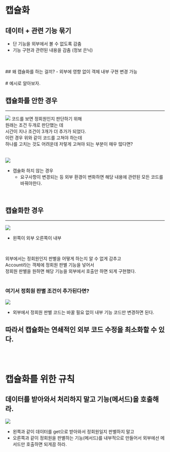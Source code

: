 # 캡슐화

데이터 + 관련 기능 묶기
--
- 단 기능을 외부에서 볼 수 없도록 감춤
- 기능 구현과 관련된 내용을 감춤 (정보 은닉)
<br/>
<br/>
## 왜 캡슐화를 하는 걸끼?
- 외부에 영향 없이 객체 내부 구현 변경 가능
<br/>
<br/>
# 예시로 알아보자.
<br/>

## 캡슐화를 안한 경우
___
![](2023-01-30-18-40-26.png)
코드를 보면 정회원인지 판단하기 위해  
원래는 조건 두개로 판단했는 데  
시간이 지나 조건이 3개가 더 추가가 되었다.  
이런 경우 위와 같이 코드를 고쳐야 하는데  
하나를 고치는 것도 어려운데 저렇게 고쳐야 되는 부분이 매우 많다면?  
<br/>
<br/>
![](2023-01-30-18-42-19.png)
- 캡슐화 하지 않는 경우
  - 요구사항이 변경되는 등 외부 환경이 변화하면 해당 내용에 관련된 모든 코드를 바꿔야한다.

<br/>

## 캡슐화한 경우
___
![](2023-01-30-18-46-21.png)
- 왼쪽이 외부 오른쪽이 내부    
<br/>

외부에서는 정회원인지 판별을 어떻게 하는지 알 수 없게 감추고    
Account라는 객체에 정회원 판별 기능을 넣어서  
정회원 판별을 원하면 해당 기능을 외부에서 호출만 하면 되게 구현했다.
<br/>
<br/>

### 여기서 정회원 판별 조건이 추가된다면?
![](2023-01-30-18-50-04.png)
- 외부에서 정회원 판별 코드는 바꿀 필요 없이 내부 기능 코드만 변경하면 된다.

## 따라서 캡슐화는 연쇄적인 외부 코드 수정을 최소화할 수 있다.
<br/>
<br/>

# 캡슐화를 위한 규칙

데이터를 받아와서 처리하지 말고 기능(메서드)을 호출해라.
--
![](2023-01-30-18-57-29.png)
- 왼쪽과 같이 데이터를 get으로 받아와서 정회원일지 판별하지 말고  
- 오른쪽과 같이 정회원을 판별하는 기능(메서드)를 내부적으로 만들어서 외부에선 메서드만 호출하면 되게끔 하라.
